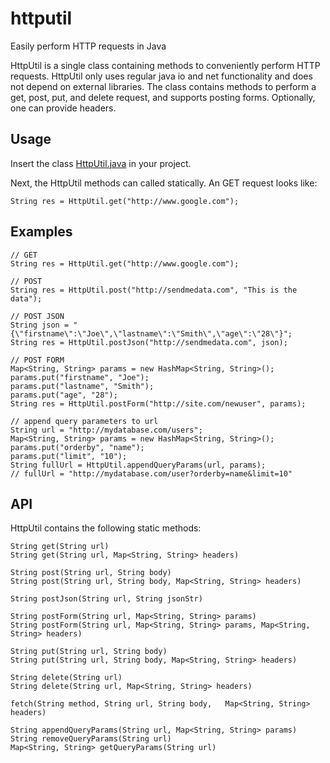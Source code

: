 httputil
========

Easily perform HTTP requests in Java

HttpUtil is a single class containing methods to conveniently perform HTTP 
requests. HttpUtil only uses regular java io and net functionality and does 
not depend on external libraries. 
The class contains methods to perform a get, post, put, and delete request,
and supports posting forms. Optionally, one can provide headers.

## Usage

Insert the class [HttpUtil.java](https://raw.github.com/josdejong/httputil/master/src/com/almende/util/HttpUtil.java) in your project.

Next, the HttpUtil methods can called statically. An GET request looks like:

    String res = HttpUtil.get("http://www.google.com");

## Examples

    // GET
    String res = HttpUtil.get("http://www.google.com");
    
    // POST
    String res = HttpUtil.post("http://sendmedata.com", "This is the data");
    
    // POST JSON
    String json = "{\"firstname\":\"Joe\",\"lastname\":\"Smith\",\"age\":\"28\"}";
    String res = HttpUtil.postJson("http://sendmedata.com", json);
    
    // POST FORM
    Map<String, String> params = new HashMap<String, String>();
    params.put("firstname", "Joe");
    params.put("lastname", "Smith");
    params.put("age", "28");
    String res = HttpUtil.postForm("http://site.com/newuser", params);
    
    // append query parameters to url
    String url = "http://mydatabase.com/users";
    Map<String, String> params = new HashMap<String, String>();
    params.put("orderby", "name");
    params.put("limit", "10");
    String fullUrl = HttpUtil.appendQueryParams(url, params);
    // fullUrl = "http://mydatabase.com/user?orderby=name&limit=10"

## API

HttpUtil contains the following static methods:

    String get(String url)
    String get(String url, Map<String, String> headers)
    
    String post(String url, String body)
    String post(String url, String body, Map<String, String> headers)
    
    String postJson(String url, String jsonStr)
    
    String postForm(String url, Map<String, String> params)
    String postForm(String url, Map<String, String> params, Map<String, String> headers)
    
    String put(String url, String body)
    String put(String url, String body, Map<String, String> headers)
    
    String delete(String url)
    String delete(String url, Map<String, String> headers)
        
    fetch(String method, String url, String body,	Map<String, String> headers)
    
    String appendQueryParams(String url, Map<String, String> params)
    String removeQueryParams(String url)
    Map<String, String> getQueryParams(String url)
